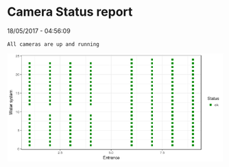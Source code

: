 Camera Status report
================
18/05/2017 - 04:56:09

    All cameras are up and running

![](camreport_files/figure-markdown_github/unnamed-chunk-2-1.png)

